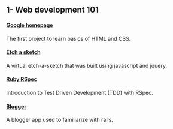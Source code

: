 ## 1- Web development 101

#### [Google homepage](https://github.com/florianmainguy/theodinproject/tree/master/web-development-101/google-homepage)
The first project to learn basics of HTML and CSS.

#### [Etch a sketch](https://github.com/florianmainguy/theodinproject/tree/master/web-development-101/etch-a-sketch)
A virtual etch-a-sketch that was built using javascript and jquery.

#### [Ruby RSpec](https://github.com/florianmainguy/theodinproject/tree/master/web-development-101/test-first-ruby)
Introduction to Test Driven Development (TDD) with RSpec.

#### [Blogger](https://github.com/florianmainguy/theodinproject/tree/master/web-development-101/blogger-rails)
A blogger app used to familiarize with rails.

